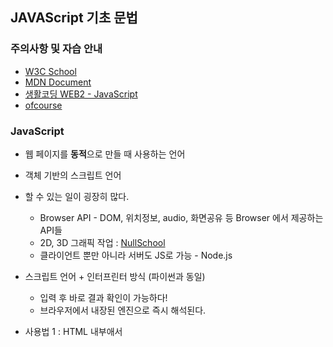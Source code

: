 ## JAVAScript 기초 문법

### 주의사항 및 자습 안내

 - [W3C School](http://www.w3schools.com/)
 - [MDN Document](http://developer.mozilla.org/ko/docs/Web/JavaScript)
 - [생활코딩 WEB2 - JavaScript](http://opentutorials.org/course/3085)
 - [ofcourse](http://ofcourse.kr/)
 
 ### JavaScript
 
 - 웹 페이지를 **동적**으로 만들 때 사용하는 언어
 - 객체 기반의 스크립트 언어
 - 할 수 있는 일이 굉장히 많다.
    - Browser API - DOM, 위치정보, audio, 화면공유 등 Browser 에서 제공하는 API들
    - 2D, 3D 그래픽 작업 : [NullSchool](http://earth.nullschool.net/)
    - 클라이언트 뿐만 아니라 서버도 JS로 가능 - Node.js
    
  - 스크립트 언어 + 인터프린터 방식 (파이썬과 동일)
      - 입력 후 바로 결과 확인이 가능하다!
      - 브라우저에서 내장된 엔진으로 즉시 해석된다.
  - 사용법 1 : HTML 내부애서 <Script> 태그내에 사용
  - 사용법 2.  .js파일로 만들고 <script src = "파일경로">를 사용해서 불러오기
  
  #### JS 사용법에 관한 Code
  **JS문법.html**
 
 ```
  <!DOCTYPE html>
<html lang="en">
<head>
    <meta charset="UTF-8">
    <meta name="viewport" content="width=device-width, initial-scale=1.0">
    <title>JS를 사용하는 두 가지 방법</title>
</head>
<body>
    <!-- 1. Script 태그 안에 작성하기 -->
        <script>
            console.log("Hello World!");
            alret("Hello World!\nScript 태그 안에 작성되었습니다.!");
        </script>
    <!-- 2. JS 파일을 외부에서 불러오기 -->>
        <script src = "JS문법.js"></script>
</body>
</html>
  ```
  
  **JS문법.js**
  
  ```
  setTimeout(function () {
    alert("2초뒤에 실행됩니다.\n외부에 쓰여진 JS파일에서 호줄됬습니다.")
}, 2000);
  ```
 </br>
 
 ### 변수
 
 - 사용가능한 데이터 타입 : Boolean, Null, Undefined, Number, String, Symbol, Object
 - **Var** : 권장하지 않는 변수 선언 방식
    - Hosting
    - Function scope 변수 (타 언어와 다른 점)
    - 중복 선언 가능
    - 예측하기 어려운 코드를 만들 수 있다.
 - **let** : block scope 변수 (타 언어(Python)와 비슷하게 동작)
 - **const** : 변하지 않는 데이터를 저장 (ex.Pi, 객체)

#### 변수 Code
**Type별 변수선언**


